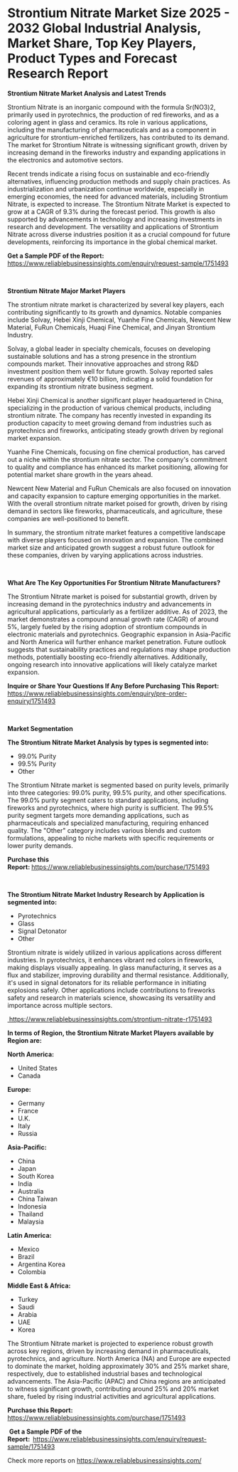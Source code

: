 <p><h1>Strontium Nitrate Market Size 2025 - 2032 Global Industrial Analysis, Market Share, Top Key Players, Product Types and Forecast Research Report</h1></p><p><strong>Strontium Nitrate Market Analysis and Latest Trends</strong></p>
<p><p>Strontium Nitrate is an inorganic compound with the formula Sr(NO3)2, primarily used in pyrotechnics, the production of red fireworks, and as a coloring agent in glass and ceramics. Its role in various applications, including the manufacturing of pharmaceuticals and as a component in agriculture for strontium-enriched fertilizers, has contributed to its demand. The market for Strontium Nitrate is witnessing significant growth, driven by increasing demand in the fireworks industry and expanding applications in the electronics and automotive sectors.</p><p>Recent trends indicate a rising focus on sustainable and eco-friendly alternatives, influencing production methods and supply chain practices. As industrialization and urbanization continue worldwide, especially in emerging economies, the need for advanced materials, including Strontium Nitrate, is expected to increase. The Strontium Nitrate Market is expected to grow at a CAGR of 9.3% during the forecast period. This growth is also supported by advancements in technology and increasing investments in research and development. The versatility and applications of Strontium Nitrate across diverse industries position it as a crucial compound for future developments, reinforcing its importance in the global chemical market.</p></p>
<p><strong>Get a Sample PDF of the Report:&nbsp;</strong> <a href="https://www.reliablebusinessinsights.com/enquiry/request-sample/1751493?utm_campaign=3385&utm_medium=2&utm_source=Github&utm_content=ia&utm_term=01042025&utm_id=strontium-nitrate">https://www.reliablebusinessinsights.com/enquiry/request-sample/1751493</a></p>
<p>&nbsp;</p>
<p><strong>Strontium Nitrate Major Market Players</strong></p>
<p><p>The strontium nitrate market is characterized by several key players, each contributing significantly to its growth and dynamics. Notable companies include Solvay, Hebei Xinji Chemical, Yuanhe Fine Chemicals, Newcent New Material, FuRun Chemicals, Huaqi Fine Chemical, and Jinyan Strontium Industry. </p><p>Solvay, a global leader in specialty chemicals, focuses on developing sustainable solutions and has a strong presence in the strontium compounds market. Their innovative approaches and strong R&D investment position them well for future growth. Solvay reported sales revenues of approximately €10 billion, indicating a solid foundation for expanding its strontium nitrate business segment.</p><p>Hebei Xinji Chemical is another significant player headquartered in China, specializing in the production of various chemical products, including strontium nitrate. The company has recently invested in expanding its production capacity to meet growing demand from industries such as pyrotechnics and fireworks, anticipating steady growth driven by regional market expansion.</p><p>Yuanhe Fine Chemicals, focusing on fine chemical production, has carved out a niche within the strontium nitrate sector. The company's commitment to quality and compliance has enhanced its market positioning, allowing for potential market share growth in the years ahead.</p><p>Newcent New Material and FuRun Chemicals are also focused on innovation and capacity expansion to capture emerging opportunities in the market. With the overall strontium nitrate market poised for growth, driven by rising demand in sectors like fireworks, pharmaceuticals, and agriculture, these companies are well-positioned to benefit.</p><p>In summary, the strontium nitrate market features a competitive landscape with diverse players focused on innovation and expansion. The combined market size and anticipated growth suggest a robust future outlook for these companies, driven by varying applications across industries.</p></p>
<p>&nbsp;</p>
<p><strong>What Are The Key Opportunities For Strontium Nitrate Manufacturers?</strong></p>
<p><p>The Strontium Nitrate market is poised for substantial growth, driven by increasing demand in the pyrotechnics industry and advancements in agricultural applications, particularly as a fertilizer additive. As of 2023, the market demonstrates a compound annual growth rate (CAGR) of around 5%, largely fueled by the rising adoption of strontium compounds in electronic materials and pyrotechnics. Geographic expansion in Asia-Pacific and North America will further enhance market penetration. Future outlook suggests that sustainability practices and regulations may shape production methods, potentially boosting eco-friendly alternatives. Additionally, ongoing research into innovative applications will likely catalyze market expansion.</p></p>
<p><strong>Inquire or Share Your Questions If Any Before Purchasing This Report:</strong> <a href="https://www.reliablebusinessinsights.com/enquiry/pre-order-enquiry/1751493?utm_campaign=3385&utm_medium=2&utm_source=Github&utm_content=ia&utm_term=01042025&utm_id=strontium-nitrate">https://www.reliablebusinessinsights.com/enquiry/pre-order-enquiry/1751493</a></p>
<p>&nbsp;</p>
<p><strong>Market Segmentation</strong></p>
<p><strong>The Strontium Nitrate Market Analysis by types is segmented into:</strong></p>
<p><ul><li>99.0% Purity</li><li>99.5% Purity</li><li>Other</li></ul></p>
<p><p>The Strontium Nitrate market is segmented based on purity levels, primarily into three categories: 99.0% purity, 99.5% purity, and other specifications. The 99.0% purity segment caters to standard applications, including fireworks and pyrotechnics, where high purity is sufficient. The 99.5% purity segment targets more demanding applications, such as pharmaceuticals and specialized manufacturing, requiring enhanced quality. The "Other" category includes various blends and custom formulations, appealing to niche markets with specific requirements or lower purity demands.</p></p>
<p><strong>Purchase this Report:&nbsp;</strong><a href="https://www.reliablebusinessinsights.com/purchase/1751493?utm_campaign=3385&utm_medium=2&utm_source=Github&utm_content=ia&utm_term=01042025&utm_id=strontium-nitrate">https://www.reliablebusinessinsights.com/purchase/1751493</a></p>
<p>&nbsp;</p>
<p><strong>The Strontium Nitrate Market Industry Research by Application is segmented into:</strong></p>
<p><ul><li>Pyrotechnics</li><li>Glass</li><li>Signal Detonator</li><li>Other</li></ul></p>
<p><p>Strontium nitrate is widely utilized in various applications across different industries. In pyrotechnics, it enhances vibrant red colors in fireworks, making displays visually appealing. In glass manufacturing, it serves as a flux and stabilizer, improving durability and thermal resistance. Additionally, it's used in signal detonators for its reliable performance in initiating explosions safely. Other applications include contributions to fireworks safety and research in materials science, showcasing its versatility and importance across multiple sectors.</p></p>
<p><a href="https://www.reliablebusinessinsights.com/strontium-nitrate-r1751493?utm_campaign=3385&utm_medium=2&utm_source=Github&utm_content=ia&utm_term=01042025&utm_id=strontium-nitrate">&nbsp;https://www.reliablebusinessinsights.com/strontium-nitrate-r1751493</a></p>
<p><strong>In terms of Region, the Strontium Nitrate Market Players available by Region are:</strong></p>
<p>
    <p> <strong> North America: </strong>
        <ul>
            <li>United States</li>
            <li>Canada</li>
        </ul>
        </p> 
    <p> <strong> Europe: </strong>
        <ul>
            <li>Germany</li>
            <li>France</li>
            <li>U.K.</li>
            <li>Italy</li>
            <li>Russia</li>
        </ul>
        </p> 
    <p> <strong> Asia-Pacific: </strong>
        <ul>
            <li>China</li>
            <li>Japan</li>
            <li>South Korea</li>
            <li>India</li>
            <li>Australia</li>
            <li>China Taiwan</li>
            <li>Indonesia</li>
            <li>Thailand</li>
            <li>Malaysia</li>
        </ul>
        </p> 
    <p> <strong> Latin America: </strong>
        <ul>
            <li>Mexico</li>
            <li>Brazil</li>
            <li>Argentina Korea</li>
            <li>Colombia</li>
        </ul>
        </p> 
    <p> <strong> Middle East & Africa: </strong>
        <ul>
            <li>Turkey</li>
            <li>Saudi</li>
            <li>Arabia</li>
            <li>UAE</li>
            <li>Korea</li>
        </ul>
    </p>
    </p>
<p><p>The Strontium Nitrate market is projected to experience robust growth across key regions, driven by increasing demand in pharmaceuticals, pyrotechnics, and agriculture. North America (NA) and Europe are expected to dominate the market, holding approximately 30% and 25% market share, respectively, due to established industrial bases and technological advancements. The Asia-Pacific (APAC) and China regions are anticipated to witness significant growth, contributing around 25% and 20% market share, fueled by rising industrial activities and agricultural applications. </p></p>
<p><strong>Purchase this Report: </strong><a href="https://www.reliablebusinessinsights.com/purchase/1751493?utm_campaign=3385&utm_medium=2&utm_source=Github&utm_content=ia&utm_term=01042025&utm_id=strontium-nitrate">https://www.reliablebusinessinsights.com/purchase/1751493</a></p>
<p>&nbsp;<strong>Get a Sample PDF of the Report:&nbsp;&nbsp;</strong><a href="https://www.reliablebusinessinsights.com/enquiry/request-sample/1751493?utm_campaign=3385&utm_medium=2&utm_source=Github&utm_content=ia&utm_term=01042025&utm_id=strontium-nitrate">https://www.reliablebusinessinsights.com/enquiry/request-sample/1751493</a></p>
<p><strong></strong></p>
<p>Check more reports on <a href="https://www.reliablebusinessinsights.com/?utm_campaign=3385&utm_medium=2&utm_source=Github&utm_content=ia&utm_term=01042025&utm_id=strontium-nitrate">https://www.reliablebusinessinsights.com/</a></p>